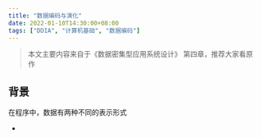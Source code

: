 ```yaml
---
title: "数据编码与演化"
date: 2022-01-10T14:30:00+08:00
tags: ["DDIA", "计算机基础", "数据编码"]
---
```


> 本文主要内容来自于《数据密集型应用系统设计》 第四章，推荐大家看原作

## 背景

在程序中，数据有两种不同的表示形式

- 

